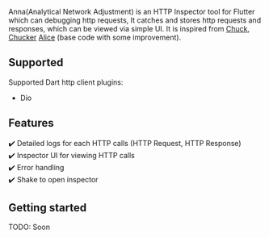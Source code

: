 <!-- 
This README describes the package. If you publish this package to pub.dev,
this README's contents appear on the landing page for your package.

For information about how to write a good package README, see the guide for
[writing package pages](https://dart.dev/guides/libraries/writing-package-pages). 

For general information about developing packages, see the Dart guide for
[creating packages](https://dart.dev/guides/libraries/create-library-packages)
and the Flutter guide for
[developing packages and plugins](https://flutter.dev/developing-packages). 
-->

Anna(Analytical Network Adjustment) is an HTTP Inspector tool for Flutter  which can debugging http requests, It catches and stores http requests and responses, which can be viewed via simple UI. It is inspired from [Chuck](https://github.com/jgilfelt/chuck), [Chucker](https://github.com/ChuckerTeam/chucker) [Alice](https://github.com/jhomlala/alice) (base code with some improvement).

## Supported

Supported Dart http client plugins:

- Dio
## Features

✔️ Detailed logs for each HTTP calls (HTTP Request, HTTP Response)  
✔️ Inspector UI for viewing HTTP calls  
✔️ Error handling  
✔️ Shake to open inspector  

## Getting started

TODO: Soon

